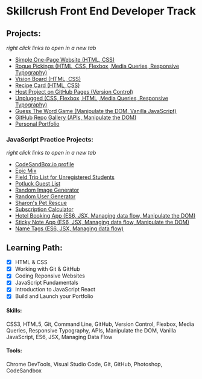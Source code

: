 # Skillcrush Front End Developer Track #

## Projects: ##
_right click links to open in a new tab_
- [Simple One-Page Website (HTML, CSS)](/austen/index.html)
- [Rogue Pickings (HTML, CSS, Flexbox, Media Queries, Responsive Typography)](/rogue/index.html)
- [Vision Board (HTML, CSS)](/vision/index.html)
- [Recipe Card (HTML, CSS)](/recipe/index.html)
- [Host Project on GitHub Pages (Version Control)](../)
- [Unplugged (CSS, Flexbox, HTML, Media Queries, Responsive Typography)](/unplugged/index.html)
- [Guess The Word Game (Manipulate the DOM, Vanilla JavaScript)](/guess-the-word/index.html)
- [GitHub Repo Gallery (APIs, Manipulate the DOM)](/github-repo-gallery/index.html)
- [Personal Portfolio](/portfolio/index.html)

### JavaScript Practice Projects: ###
_right click links to open in a new tab_
- [CodeSandBox.io profile](https://codesandbox.io/u/tiffin-filion)
- [Epic Mix](/codesandbox-projects/epic-mix/index.html)
- [Field Trip List for Unregistered Students](/javaScript/field-trip/index.html)
- [Potluck Guest List](/codesandbox-projects/potluck-guest-list/index.html)
- [Random Image Generator](/javaScript/image-gen/index.html)
- [Random User Generator](/javaScript/user-gen/index.html)
- [Sharon's Pet Rescue](/codesandbox-projects/sharons-pet-rescue/index.html)
- [Subscription Calculator](/codesandbox-projects/subscription-calculator/index.html)
- [Hotel Booking App (ES6, JSX, Managing data flow, Manipulate the DOM)](https://codesandbox.io/s/react-l7-stateful-hotel-filters-m8gm2d)
- [Sticky Note App (ES6, JSX, Managing data flow, Manipulate the DOM)](https://codesandbox.io/s/react-l12-build-your-big-component-jpp0ft)
- [Name Tags (ES6, JSX, Managing data flow)](https://codesandbox.io/s/react-l8-build-your-name-tag-text-inputs-lme3df)

## Learning Path: ##
- [x] HTML & CSS
- [x] Working with Git & GitHub
- [x] Coding Reponsive Websites
- [x] JavaScript Fundamentals
- [x] Introduction to JavaScript React
- [x] Build and Launch your Portfolio

#### Skills: ####
CSS3, HTML5, Git, Command Line, GitHub, Version Control, Flexbox, Media Queries, Responsive Typography, APIs, Manipulate the DOM, Vanilla JavaScript, ES6, JSX, Managing Data Flow

#### Tools: ####
Chrome DevTools, Visual Studio Code, Git, GitHub, Photoshop, CodeSandbox